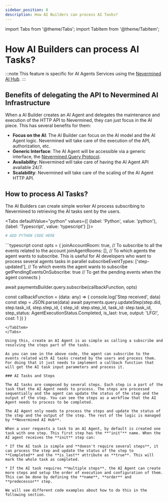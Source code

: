 ```yaml
---
sidebar_position: 8
description: How AI Builders can process AI Tasks?
---
```


import Tabs from '@theme/Tabs';
import TabItem from '@theme/TabItem';

# How AI Builders can process AI Tasks?

:::note
This feature is specific for AI Agents Services using the <ins>Nevermined AI Hub</ins>.
:::

## Benefits of delegating the API to Nevermined AI Infrastructure

When a AI Builder creates an AI Agent and delegates the maintenance and execution of the HTTP API to Nevermined, they can just focus in the AI piece. This has several benefits for them:

* **Focus on the AI**: The AI Builder can focus on the AI model and the AI Agent logic. Nevermined will take care of the execution of the API, authorization, etc.
* **Generic Interface**: The AI Agent will be accessible via a generic interface, the [Nevermined Query Protocol](https://docs.nevermined.io/docs/protocol/query-protocol).
* **Availability**: Nevermined will take care of having the AI Agent API available 24/7.
* **Scalability**: Nevermined will take care of the scaling of the AI Agent HTTP API.

## How to process AI Tasks?

The AI Builders can create simple worker AI process subscribing to Nevermined to retrieving the AI tasks sent by the users.

<Tabs
  defaultValue="python"
  values={[
    {label: 'Python', value: 'python'},
    {label: 'Typescript', value: 'typescript'}
  ]}>
  <TabItem value="python">
  ```python
  # ADD PYTHON CODE HERE
  ```
  </TabItem>
  <TabItem value="typescript">
  ```typescript
  const opts = {
    joinAccountRoom: true, // To subscribe to all the events related to the account
    joinAgentRooms: [], // To which agents the agent wants to subscribe. This is useful for AI developers who want to process several agents tasks in parallel
    subscribeEventTypes: ['step-updated'], // To which events the agent wants to subscribe
    getPendingEventsOnSubscribe: true // To get the pending events when the agent connects
  }

  await paymentsBuilder.query.subscribe(callbackFunction, opts)

  const callbackFunction = (data: any) => {
    console.log('Step received', data)
    const step = JSON.parse(data)
    await payments.query.updateStep(step.did, step.task_id, step.step_id, { 
      step_id: step.step_id,
      task_id: step.task_id,
      step_status: AgentExecutionStatus.Completed,
      is_last: true,
      output: 'LFG!',
      cost: 1
    })
  }
  ```
  </TabItem>  
</Tabs>

Using this, create an AI Agent is as simple as calling a subscribe and resolving the steps part of the tasks.

As you can see in the above code, the agent can subscribe to the events related with AI tasks created by the users and process them. For doing that it just needs to implement a callback function that will get the AI task input parameters and process it.

### AI Tasks and Steps

The AI tasks are composed by several steps. Each step is a part of the task that the AI Agent needs to process. The steps are processed sequentially and the agent can update the status of the step and the output of the step. You can see the steps as a workflow that the AI Agent needs to process to be completed.

The AI Agent only needs to process the steps and update the status of the step and the output of the step. The rest of the logic is managed by **Nevermined AI Hub**.

When a user requests a task to an AI Agent, by default is created one task with one step. This first step has the **"init"** name. When the AI agent receives the **init** step can:

* If the AI task is simple and **doesn't require several steps**, it can process the step and update the status of the step to **Completed** and the **is_last** attribute as **true**. This will mark the whole task as completed.

* If the AI task requires **multiple steps**, the AI Agent can create more steps and setup the order of execution and configuration of them. This can be done by defining the **name**, **order** and **predecessor** step. 

We will see different code examples about how to do this in the following section.

